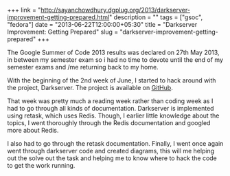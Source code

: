 +++
link    = "http://sayanchowdhury.dgplug.org/2013/darkserver-improvement-getting-prepared.html"
description = ""
tags    = ["gsoc", "fedora"]
date    = "2013-06-22T12:00:00+05:30"
title   = "Darkserver Improvement: Getting Prepared"
slug    = "darkserver-improvement-getting-prepared"
+++

The Google Summer of Code 2013 results was declared on 27th May 2013, in
between my semester exam so i had no time to devote until the end of my
semester exams and /me returning back to my home.

With the beginning of the 2nd week of June, I started to hack around with the
project, Darkserver. The project is available on
[GitHub](https://github.com/kushaldas/darkserver).

That week was pretty much a reading week rather than coding week as I had to
go through all kinds of documentation. Darkserver is implemented using
retask, which uses Redis. Though, I earlier little knowledge about the
topics, I went thoroughly through the Redis documentation and googled more
about Redis.

I also had to go through the retask documentation. Finally, I went once
again went through darkserver code and created diagrams, this will me
helping out the solve out the task and helping me to know where to hack the
code to get the work running.
